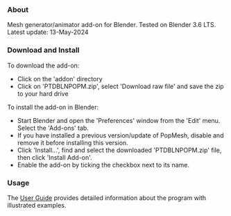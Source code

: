 ### About

Mesh generator/animator add-on for Blender.  Tested on Blender 3.6 LTS.  
Latest update: 13-May-2024


### Download and Install

To download the add-on:  
- Click on the 'addon' directory
- Click on 'PTDBLNPOPM.zip', select 'Download raw file' and save the zip to your hard drive  

To install the add-on in Blender:
- Start Blender and open the 'Preferences' window from the 'Edit' menu.  Select the 'Add-ons' tab.
- If you have installed a previous version/update of PopMesh, disable and remove it before installing this version.
- Click 'Install...', find and select the downloaded 'PTDBLNPOPM.zip' file, then click 'Install Add-on'.
- Enable the add-on by ticking the checkbox next to its name.


### Usage

The [User Guide](https://panthistle.github.io/pdfs/PMUG25.pdf) provides detailed information about the program with illustrated examples.
   
